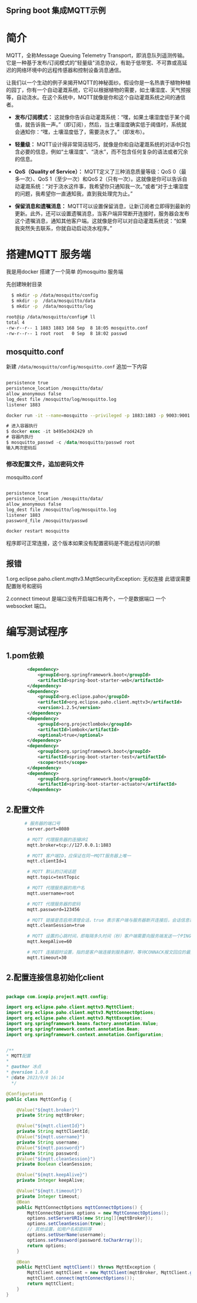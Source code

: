 ## Spring boot 集成MQTT示例
# 简介
MQTT，全称Message Queuing Telemetry Transport，即消息队列遥测传输。它是一种基于发布/订阅模式的"轻量级"消息协议，有助于低带宽、不可靠或高延迟的网络环境中的远程传感器和控制设备消息通信。

让我们以一个生动的例子来揭开MQTT的神秘面纱。假设你是一名热衷于植物种植的园丁，你有一个自动灌溉系统，它可以根据植物的需要，如土壤湿度、天气预报等，自动浇水。在这个系统中，MQTT就像是你和这个自动灌溉系统之间的通信者。

- **发布/订阅模式：** 这就像你告诉自动灌溉系统：“嘿，如果土壤湿度低于某个阈值，就告诉我一声。”（即订阅），然后，当土壤湿度确实低于阈值时，系统就会通知你：“嘿，土壤湿度低了，需要浇水了。”（即发布）。

- **轻量级：** MQTT设计得非常简洁轻巧，就像是你和自动灌溉系统的对话中只包含必要的信息，例如“土壤湿度”、“浇水”，而不包含任何复杂的语法或者冗余的信息。

- **QoS（Quality of Service）：** MQTT定义了三种消息质量等级：QoS 0（最多一次）、QoS 1（至少一次）和QoS 2（只有一次）。这就像是你可以告诉自动灌溉系统：“对于浇水这件事，我希望你只通知我一次。”或者“对于土壤湿度的问题，我希望你一直通知我，直到我处理完为止。”

- **保留消息和遗嘱消息：** MQTT可以设置保留消息，让新订阅者立即得到最新的更新。此外，还可以设置遗嘱消息，当客户端异常断开连接时，服务器会发布这个遗嘱消息，通知其他客户端。这就像是你可以对自动灌溉系统说：“如果我突然失去联系，你就自动启动浇水程序。”

 # 搭建MQTT 服务端

我是用docker 搭建了一个简单 的mosquitto 服务端

先创建映射目录
```bash
  $ mkdir -p /data/mosquitto/config 
  $ mkdir -p  /data/mosquitto/data 
  $ mkdir -p  /data/mosquitto/log
```

```bash
root@ip /data/mosquitto/config# ll
total 4
-rw-r--r-- 1 1883 1883 168 Sep  8 18:05 mosquitto.conf
-rw-r--r-- 1 root root   0 Sep  8 18:02 passwd
```
## mosquitto.conf
新建 `/data/mosquitto/config/mosquitto.conf`
 追加一下内容
```bash

persistence true
persistence_location /mosquitto/data/
allow_anonymous false
log_dest file /mosquitto/log/mosquitto.log
listener 1883

```
```bash
docker run -it --name=mosquitto --privileged -p 1883:1883 -p 9003:9001 -v /data/mosquitto/config/mosquitto.conf:/mosquitto/config/mosquitto.conf -v /data/mosquitto/data:/mosquitto/data -v /data/mosquitto/log:/mosquitto/log -d eclipse-mosquitto
```
```sql
# 进入容器执行
$ docker exec -it b495e3d42429 sh
# 容器内执行
$ mosquitto_passwd -c /data/mosquitto/passwd root
输入两次密码后

```

### 修改配置文件，追加密码文件
 mosquitto.conf
```bash

persistence true
persistence_location /mosquitto/data/
allow_anonymous false
log_dest file /mosquitto/log/mosquitto.log
listener 1883
password_file /mosquitto/passwd
```

```bash
docker restart mosquitto 
```

程序即可正常连接，这个版本如果没有配置密码是不能远程访问的额
## 报错
1.org.eclipse.paho.client.mqttv3.MqttSecurityException: 无权连接 此错误需要配置账号和密码

2.connect timeout 是端口没有开启端口有两个，一个是数据端口 一个websocket 端口。

# 编写测试程序

## 1.pom依赖

```xml
        <dependency>
			<groupId>org.springframework.boot</groupId>
			<artifactId>spring-boot-starter-web</artifactId>
		</dependency>
		<dependency>
			<groupId>org.eclipse.paho</groupId>
			<artifactId>org.eclipse.paho.client.mqttv3</artifactId>
			<version>1.2.5</version>
		</dependency>
		<dependency>
			<groupId>org.projectlombok</groupId>
			<artifactId>lombok</artifactId>
			<optional>true</optional>
		</dependency>
		<dependency>
			<groupId>org.springframework.boot</groupId>
			<artifactId>spring-boot-starter-test</artifactId>
			<scope>test</scope>
		</dependency>
		<dependency>
			<groupId>org.springframework.boot</groupId>
			<artifactId>spring-boot-starter-actuator</artifactId>
		</dependency>
```


## 2.配置文件

```bash
       # 服务器的端口号
        server.port=8080

        # MQTT 代理服务器的连接URI
        mqtt.broker=tcp://127.0.0.1:1883

        # MQTT 客户端ID，应保证在同一MQTT服务器上唯一
        mqtt.clientId=1

        # MQTT 默认的订阅话题
        mqtt.topic=testTopic

        # MQTT 代理服务器的用户名
        mqtt.username=root

        # MQTT 代理服务器的密码
        mqtt.password=123456

        # MQTT 链接是否启用清理会话，true 表示客户端与服务器断开连接后，会话信息将被清除，false 表示信息将会保留，以便客户端重新连接
        mqtt.cleanSession=true

        # MQTT 设置的心跳时间，即每隔多久时间（秒）客户端需要向服务端发送一个PINGREQ报文
        mqtt.keepAlive=60

        # MQTT 连接超时设置，指的是客户端连接到服务器时，等待CONNACK报文回应的最大时间间隔。
        mqtt.timeout=30

```

## 2.配置连接信息初始化client
```java

package com.icepip.project.mqtt.config;

import org.eclipse.paho.client.mqttv3.MqttClient;
import org.eclipse.paho.client.mqttv3.MqttConnectOptions;
import org.eclipse.paho.client.mqttv3.MqttException;
import org.springframework.beans.factory.annotation.Value;
import org.springframework.context.annotation.Bean;
import org.springframework.context.annotation.Configuration;


/**
* MQTT配置
*
* @author 冰点
* @version 1.0.0
* @date 2023/9/8 16:14
  */

@Configuration
public class MqttConfig {

    @Value("${mqtt.broker}")
    private String mqttBroker;

    @Value("${mqtt.clientId}")
    private String mqttClientId;
    @Value("${mqtt.username}")
    private String username;
    @Value("${mqtt.password}")
    private String password;
    @Value("${mqtt.cleanSession}")
    private Boolean cleanSession;

    @Value("${mqtt.keepAlive}")
    private Integer keepAlive;

    @Value("${mqtt.timeout}")
    private Integer timeout;
    @Bean
    public MqttConnectOptions mqttConnectOptions() {
        MqttConnectOptions options = new MqttConnectOptions();
        options.setServerURIs(new String[]{mqttBroker});
        options.setCleanSession(true);
        // 其他设置，如用户名和密码等
        options.setUserName(username);
        options.setPassword(password.toCharArray());
        return options;
    }

    @Bean
    public MqttClient mqttClient() throws MqttException {
        MqttClient mqttClient = new MqttClient(mqttBroker, MqttClient.generateClientId());
        mqttClient.connect(mqttConnectOptions());
        return mqttClient;
    }
}

```